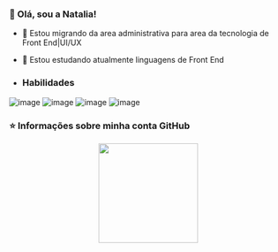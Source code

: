 
### 👩  Olá, sou a  Natalia!




- 🔭  Estou migrando da area administrativa para area da tecnologia de Front End|UI/UX
- 🌱  Estou estudando atualmente  linguagens de Front End


- ### Habilidades 
![image](https://user-images.githubusercontent.com/87781303/140957064-2739e600-4a7c-4ebd-bff9-54a5b710de1a.png) ![image](https://user-images.githubusercontent.com/87781303/140957121-cc48ee4e-a43a-4d2e-8b24-ee6e38a89a5b.png) ![image](https://user-images.githubusercontent.com/87781303/140957231-9aa7e5c5-4cb4-4a34-8064-0a0472a5d988.png) ![image](https://user-images.githubusercontent.com/87781303/140957474-aa42c62c-9b11-4db5-aa44-8bddb41b72dd.png) 


### ⭐ Informações sobre minha conta GitHub
<div align = "center">
<a href="https://github.com/natysrocha">
<img height = "180em" src = "https://github-readme-stats.vercel.app/api?username=natysrocha&show_icons=true&theme=dracula&include_all_commits=true&count_private=true" />

  


